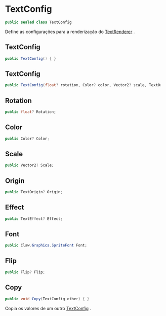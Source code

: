 # TextConfig
```csharp
public sealed class TextConfig
```
Define as configurações para a renderização do [TextRenderer](/API/Claw/Graphics/Systems/TextRenderer.md#TextRenderer) .<br />
## TextConfig
```csharp
public TextConfig() { }
```
## TextConfig
```csharp
public TextConfig(float? rotation, Color? color, Vector2? scale, TextOrigin? origin, TextEffect? effect, Claw.Graphics.SpriteFont font, Flip? flip) { }
```
## Rotation
```csharp
public float? Rotation;
```
## Color
```csharp
public Color? Color;
```
## Scale
```csharp
public Vector2? Scale;
```
## Origin
```csharp
public TextOrigin? Origin;
```
## Effect
```csharp
public TextEffect? Effect;
```
## Font
```csharp
public Claw.Graphics.SpriteFont Font;
```
## Flip
```csharp
public Flip? Flip;
```
## Copy
```csharp
public void Copy(TextConfig other) { }
```
Copia os valores de um outro [TextConfig](/API/Claw/Graphics/Systems/TextConfig.md#TextConfig) .<br />
